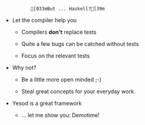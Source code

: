 
              [033mBut ... Haskell?[39m


- Let the compiler help you

  - Compilers **don't** replace tests

  - Quite a few bugs can be catched without tests

  - Focus on the relevant tests

- Why not?

  - Be a little more open minded ;-)

  - Steal great concepts for your everyday work.

- Yesod is a great framework

  - ... let me show you: Demotime!
